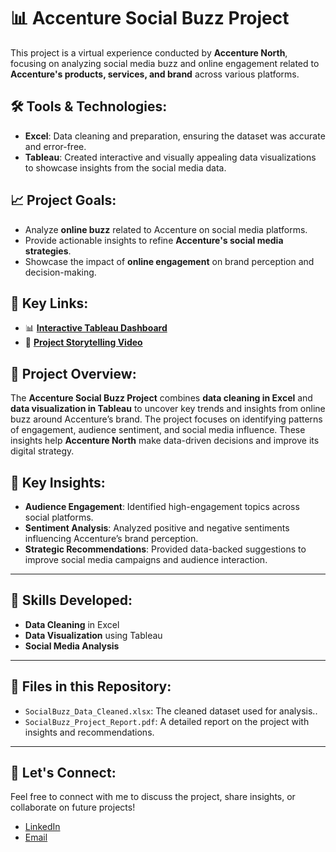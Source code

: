# 📊 Accenture Social Buzz Project
This project is a virtual experience conducted by **Accenture North**, focusing on analyzing social media buzz and online engagement related to **Accenture's products, services, and brand** across various platforms.

## 🛠️ Tools & Technologies:
- **Excel**: Data cleaning and preparation, ensuring the dataset was accurate and error-free.
- **Tableau**: Created interactive and visually appealing data visualizations to showcase insights from the social media data.

## 📈 Project Goals:
- Analyze **online buzz** related to Accenture on social media platforms.
- Provide actionable insights to refine **Accenture's social media strategies**.
- Showcase the impact of **online engagement** on brand perception and decision-making.

## 🔗 Key Links:
- 📊 **[Interactive Tableau Dashboard](https://public.tableau.com/views/SocialBuzzAcentureProject/Dashboard1?:language=en-GB&:display_count=n&:origin=viz_share_link)**
- 🎥 **[Project Storytelling Video](https://youtu.be/dDcS89gUqhI?si=txDKjL5CPAsnI_C9)**

## 🚀 Project Overview:
The **Accenture Social Buzz Project** combines **data cleaning in Excel** and **data visualization in Tableau** to uncover key trends and insights from online buzz around Accenture’s brand. The project focuses on identifying patterns of engagement, audience sentiment, and social media influence. These insights help **Accenture North** make data-driven decisions and improve its digital strategy.

## 🎯 Key Insights:
- **Audience Engagement**: Identified high-engagement topics across social platforms.
- **Sentiment Analysis**: Analyzed positive and negative sentiments influencing Accenture’s brand perception.
- **Strategic Recommendations**: Provided data-backed suggestions to improve social media campaigns and audience interaction.

---

## 🧠 Skills Developed:
- **Data Cleaning** in Excel
- **Data Visualization** using Tableau
- **Social Media Analysis**

---

## 📂 Files in this Repository:
- `SocialBuzz_Data_Cleaned.xlsx`: The cleaned dataset used for analysis..
- `SocialBuzz_Project_Report.pdf`: A detailed report on the project with insights and recommendations.

---

## 🤝 Let's Connect:
Feel free to connect with me to discuss the project, share insights, or collaborate on future projects!

- [LinkedIn](https://www.linkedin.com/in/your-linkedin/)
- [Email](mailto:your-email@example.com)
